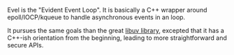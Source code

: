 Evel is the "Evident Event Loop". It is basically a C++ wrapper around epoll/IOCP/kqueue to handle asynchronous events in an loop.

It pursues the same goals than the great [libuv library](https://github.com/libuv/libuv), excepted that it has a C++-ish orientation from the beginning, leading to more straightforward and secure APIs.
